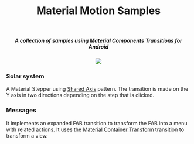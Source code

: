 <h1 align="center">Material Motion Samples</h1></br>

<h5 align="center">
A collection of samples using Material Components Transitions for Android
</h5>

<p align="center">
<img src="https://github.com/serbelga/material_motion_samples/workflows/Android%20CI/badge.svg">
</p>

<h3>Solar system</h3>

A Material Stepper using [Shared Axis](https://material.io/design/motion/the-motion-system.html#shared-axis) pattern. The transition is made on the Y axis in two directions depending on the step that is clicked.

<h3>Messages</h3>

It implements an expanded FAB transition to transform the FAB into a menu with related actions. It uses the [Material Container Transform](https://material.io/design/motion/the-motion-system.html#container-transform) transition to transform a view.
